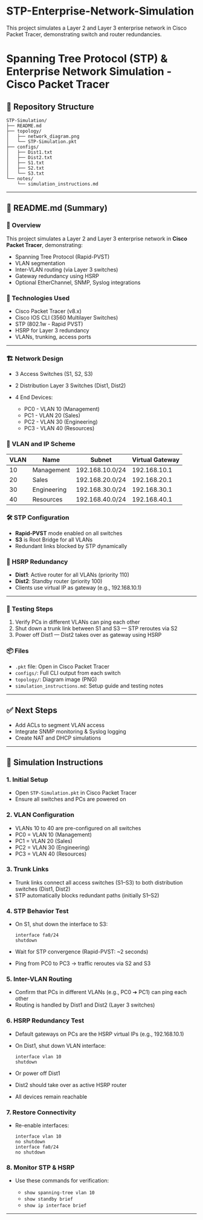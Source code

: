 # STP-Enterprise-Network-Simulation
This project simulates a Layer 2 and Layer 3 enterprise network in Cisco Packet Tracer, demonstrating switch and router redundancies.
# Spanning Tree Protocol (STP) & Enterprise Network Simulation - Cisco Packet Tracer

## 📁 Repository Structure

```
STP-Simulation/
├── README.md
├── topology/
│   ├── network_diagram.png
│   └── STP-Simulation.pkt
├── configs/
│   ├── Dist1.txt
│   ├── Dist2.txt
│   ├── S1.txt
│   ├── S2.txt
│   └── S3.txt
└── notes/
    └── simulation_instructions.md
```

---

## 📘 README.md (Summary)

### 🧠 Overview

This project simulates a Layer 2 and Layer 3 enterprise network in **Cisco Packet Tracer**, demonstrating:

* Spanning Tree Protocol (Rapid-PVST)
* VLAN segmentation
* Inter-VLAN routing (via Layer 3 switches)
* Gateway redundancy using HSRP
* Optional EtherChannel, SNMP, Syslog integrations

### 🔧 Technologies Used

* Cisco Packet Tracer (v8.x)
* Cisco IOS CLI (3560 Multilayer Switches)
* STP (802.1w - Rapid PVST)
* HSRP for Layer 3 redundancy
* VLANs, trunking, access ports

---

### 🏗️ Network Design

* 3 Access Switches (S1, S2, S3)
* 2 Distribution Layer 3 Switches (Dist1, Dist2)
* 4 End Devices:

  * PC0 - VLAN 10 (Management)
  * PC1 - VLAN 20 (Sales)
  * PC2 - VLAN 30 (Engineering)
  * PC3 - VLAN 40 (Resources)

### 🔌 VLAN and IP Scheme

| VLAN | Name        | Subnet          | Virtual Gateway |
| ---- | ----------- | --------------- | --------------- |
| 10   | Management  | 192.168.10.0/24 | 192.168.10.1    |
| 20   | Sales       | 192.168.20.0/24 | 192.168.20.1    |
| 30   | Engineering | 192.168.30.0/24 | 192.168.30.1    |
| 40   | Resources   | 192.168.40.0/24 | 192.168.40.1    |

### 🛠️ STP Configuration

* **Rapid-PVST** mode enabled on all switches
* **S3** is Root Bridge for all VLANs
* Redundant links blocked by STP dynamically

### 🔄 HSRP Redundancy

* **Dist1**: Active router for all VLANs (priority 110)
* **Dist2**: Standby router (priority 100)
* Clients use virtual IP as gateway (e.g., 192.168.10.1)

---

### 🦪 Testing Steps

1. Verify PCs in different VLANs can ping each other
2. Shut down a trunk link between S1 and S3 — STP reroutes via S2
3. Power off Dist1 — Dist2 takes over as gateway using HSRP

### 📦 Files

* `.pkt` file: Open in Cisco Packet Tracer
* `configs/`: Full CLI output from each switch
* `topology/`: Diagram image (PNG)
* `simulation_instructions.md`: Setup guide and testing notes

---

## ✅ Next Steps

* Add ACLs to segment VLAN access
* Integrate SNMP monitoring & Syslog logging
* Create NAT and DHCP simulations

---

## 📃 Simulation Instructions

### 1. Initial Setup

* Open `STP-Simulation.pkt` in Cisco Packet Tracer
* Ensure all switches and PCs are powered on

### 2. VLAN Configuration

* VLANs 10 to 40 are pre-configured on all switches
* PC0 = VLAN 10 (Management)
* PC1 = VLAN 20 (Sales)
* PC2 = VLAN 30 (Engineering)
* PC3 = VLAN 40 (Resources)

### 3. Trunk Links

* Trunk links connect all access switches (S1–S3) to both distribution switches (Dist1, Dist2)
* STP automatically blocks redundant paths (initially S1–S2)

### 4. STP Behavior Test

* On S1, shut down the interface to S3:

  ```
  interface fa0/24
  shutdown
  ```
* Wait for STP convergence (Rapid-PVST: \~2 seconds)
* Ping from PC0 to PC3 → traffic reroutes via S2 and S3

### 5. Inter-VLAN Routing

* Confirm that PCs in different VLANs (e.g., PC0 ➔ PC1) can ping each other
* Routing is handled by Dist1 and Dist2 (Layer 3 switches)

### 6. HSRP Redundancy Test

* Default gateways on PCs are the HSRP virtual IPs (e.g., 192.168.10.1)
* On Dist1, shut down VLAN interface:

  ```
  interface vlan 10
  shutdown
  ```
* Or power off Dist1
* Dist2 should take over as active HSRP router
* All devices remain reachable

### 7. Restore Connectivity

* Re-enable interfaces:

  ```
  interface vlan 10
  no shutdown
  interface fa0/24
  no shutdown
  ```

### 8. Monitor STP & HSRP

* Use these commands for verification:

  * `show spanning-tree vlan 10`
  * `show standby brief`
  * `show ip interface brief`

---



